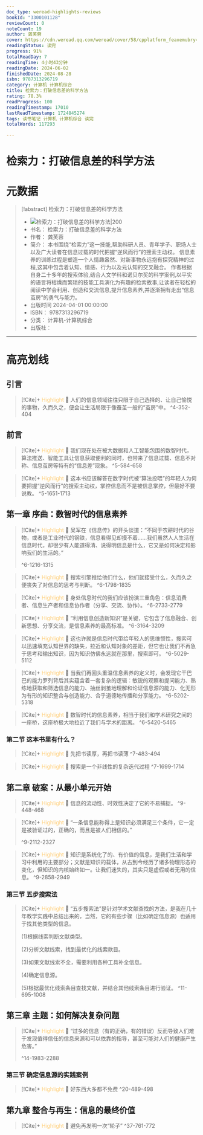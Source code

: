 ```yaml
---
doc_type: weread-highlights-reviews
bookId: "3300101128"
reviewCount: 0
noteCount: 19
author: 龚芙蓉
cover: https://cdn.weread.qq.com/weread/cover/58/cpplatform_feaxemubry47bnkzylqzwv/t7_cpplatform_feaxemubry47bnkzylqzwv1716796541.jpg
readingStatus: 读完
progress: 91%
totalReadDay: 7
readingTime: 4小时43分钟
readingDate: 2024-06-02
finishedDate: 2024-08-28
isbn: 9787313296719
category: 计算机 计算机综合
title: 检索力：打破信息差的科学方法
rating: 78.3%
readProgress: 100
readingTimestamp: 17010
lastReadTimestamp: 1724845274
tags: 读书笔记 计算机 计算机综合 读完
totalWords: 117293

---
```


# 检索力：打破信息差的科学方法

# 元数据
> [!abstract] 检索力：打破信息差的科学方法
> - ![ 检索力：打破信息差的科学方法|200](https://cdn.weread.qq.com/weread/cover/58/cpplatform_feaxemubry47bnkzylqzwv/t7_cpplatform_feaxemubry47bnkzylqzwv1716796541.jpg)
> - 书名： 检索力：打破信息差的科学方法
> - 作者： 龚芙蓉
> - 简介： 本书围绕“检索力”这一技能,帮助科研人员、青年学子、职场人士以及广大读者在信息过载的时代把握“逆风而行”的搜索主动权。 信息素养的训练过程是塑造一个人情趣盎然、对新事物永远抱有探究精神的过程,这其中包含着认知、情感、行为以及元认知的交叉融合。 作者根据自身二十多年的搜索体验,结合人文学科和诺贝尔奖的科学案例,以平实的语言将枯燥而繁琐的技能工具演化为有趣的检索故事,让读者在轻松的阅读中学会利用、创造和交流信息,提升信息素养,并逐渐拥有走出“信息茧房”的勇气与能力。
> - 出版时间 2024-04-01 00:00:00
> - ISBN： 9787313296719
> - 分类： 计算机-计算机综合
> - 出版社： 



---

# 高亮划线
## 引言


> [!Cite]+ <span style="color: #ffce78;">Highlight</span>
> 📌 人们的信息领域往往只限于自己选择的、让自己愉悦的事物，久而久之，便会让生活局限于像蚕茧一般的“茧房”中。
> ^4-352-404
## 前言


> [!Cite]+ <span style="color: #ffce78;">Highlight</span>
> 📌 我们现在处在被大数据和人工智能包围的数智时代，算法推送、智能工具让信息获取便利的同时，也带来了信息过载、信息不对称、信息茧房等特有的“信息差”现象。
> ^5-584-658


> [!Cite]+ <span style="color: #ffce78;">Highlight</span>
> 📌 这本书应该解答在数字时代被“算法投喂”的年轻人为何要把握“逆风而行”的搜索主动权，掌控信息而不是被信息掌控，但最好不要说教。
> ^5-1651-1713
## 第一章 序曲：数智时代的信息素养


> [!Cite]+ <span style="color: #ffce78;">Highlight</span>
> 📌 吴军在《信息传》的开头谈道：“不同于农耕时代的谷物，或者是工业时代的钢铁，信息看得见却摸不着……我们虽然人人生活在信息时代，却很少有人能道得清、说得明信息是什么，它又是如何决定和影响我们的生活的。”
> 
> ^6-1216-1315


> [!Cite]+ <span style="color: #ffce78;">Highlight</span>
> 📌 搜索引擎推给他们什么，他们就接受什么，久而久之便丧失了对信息的思考与判断。
> ^6-1798-1835


> [!Cite]+ <span style="color: #ffce78;">Highlight</span>
> 📌 身处信息时代的我们应该扮演三重角色：信息消费者、信息生产者和信息协作者（分享、交流、协作）。
> ^6-2733-2779


> [!Cite]+ <span style="color: #ffce78;">Highlight</span>
> 📌 “利用信息创造新知识”是关键，它包含了信息融合、创新思想、分享交流，是信息素养的最高标准。
> ^6-3164-3209


> [!Cite]+ <span style="color: #ffce78;">Highlight</span>
> 📌 这也许就是信息时代带给年轻人的思维惯性，搜索可以迅速填充认知世界的缺失，拉近和认知对象的差距，但它也让我们不再急于思考和输出知识，因为知识仿佛永远就在那里，搜索即可。
> ^6-5029-5112


> [!Cite]+ <span style="color: #ffce78;">Highlight</span>
> 📌 当我们再回头重温信息素养的定义时，会发现它干巴巴的能力罗列背后其实蕴含着一套复杂的逻辑：敏锐的观察和提问能力、熟练地获取和筛选信息的能力、抽丝剥茧地理解和论证信息源的能力、化无形为有形的知识整合与创造能力、合乎道德地传播和分享能力。
> ^6-5202-5318


> [!Cite]+ <span style="color: #ffce78;">Highlight</span>
> 📌 数智时代的信息素养，相当于我们和学术研究之间的一座桥，这座桥极大地拉近了我们与学术的距离。
> ^6-5420-5465
### 第二节 这本书里有什么？


> [!Cite]+ <span style="color: #ffce78;">Highlight</span>
> 📌 先把书读厚，再把书读薄
> ^7-483-494


> [!Cite]+ <span style="color: #ffce78;">Highlight</span>
> 📌 搜索是一个非线性的复杂迭代过程
> ^7-1699-1714
## 第二章 破案：从最小单元开始


> [!Cite]+ <span style="color: #ffce78;">Highlight</span>
> 📌 信息的流动性、时效性决定了它的不易捕捉。
> ^9-448-468


> [!Cite]+ <span style="color: #ffce78;">Highlight</span>
> 📌 “一条信息能称得上是知识必须满足三个条件，它一定是被验证过的，正确的，而且是被人们相信的。”
> 
> ^9-2112-2327


> [!Cite]+ <span style="color: #ffce78;">Highlight</span>
> 📌 知识是系统化了的、有价值的信息，是我们生活和学习中利用的主要部分；文献是知识的载体，从古到今经历了诸多物理形态的变化，但知识的内核始终如一。让我们迷失的，其实只是虚假或者无用的信息。
> ^9-2858-2949
### 第三节 五步搜索法


> [!Cite]+ <span style="color: #ffce78;">Highlight</span>
> 📌 “五步搜索法”是针对学术文献查找的方法，是我在几十年教学实践中总结出来的，当然，它的有些步骤（比如确定信息源）也适用于找其他类型的信息。
>
>  (1)根据线索判断文献类型。
>
>  (2)分析文献线索，找到最优化的线索款目。
>
>  (3)如果文献线索不全，需要利用各种工具补全信息。
>
>  (4)确定信息源。
>
>  (5)根据最优化线索条目查找文献，并结合其他线索条目进行验证。
> ^11-695-1008
## 第三章 主题：如何解决复杂问题


> [!Cite]+ <span style="color: #ffce78;">Highlight</span>
> 📌 “过多的信息（有的正确，有的错误）反而导致人们难于发现值得信任的信息来源和可以依靠的指导，甚至可能对人们的健康产生危害。”
> 
> ^14-1983-2288
### 第三节 确定信息源的实践案例


> [!Cite]+ <span style="color: #ffce78;">Highlight</span>
> 📌 好东西大多都不免费
> ^20-489-498
## 第九章 整合与再生：信息的最终价值


> [!Cite]+ <span style="color: #ffce78;">Highlight</span>
> 📌 避免再发明一次“轮子”
> ^37-761-772


